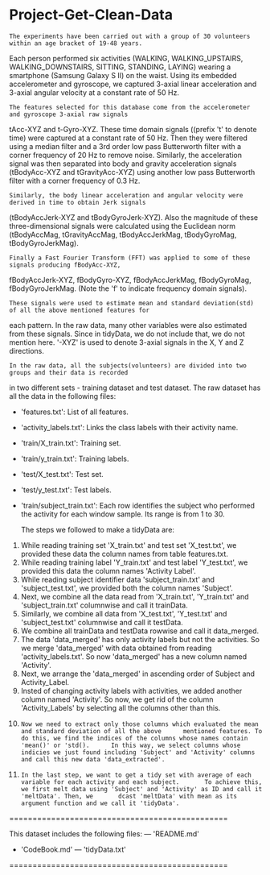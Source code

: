 # Project-Get-Clean-Data

	The experiments have been carried out with a group of 30 volunteers within an age bracket of 19-48 years. 
Each person performed six activities (WALKING, WALKING_UPSTAIRS, WALKING_DOWNSTAIRS, SITTING, STANDING, LAYING)
wearing a smartphone (Samsung Galaxy S II) on the waist. Using its embedded accelerometer and gyroscope, we 
captured 3-axial linear acceleration and 3-axial angular velocity at a constant rate of 50 Hz. 

	The features selected for this database come from the accelerometer and gyroscope 3-axial raw signals
tAcc-XYZ and t-Gyro-XYZ. These time domain signals ((prefix 't' to denote time) were captured at a constant rate 
of 50 Hz. Then they were filtered using a median filter and a 3rd order low pass Butterworth filter with a corner
frequency of 20 Hz to remove noise. Similarly, the acceleration signal was then separated into body and gravity 
acceleration signals (tBodyAcc-XYZ and tGravityAcc-XYZ) using another low pass Butterworth filter with a corner 
frequency of 0.3 Hz.

	Similarly, the body linear acceleration and angular velocity were derived in time to obtain Jerk signals
(tBodyAccJerk-XYZ and tBodyGyroJerk-XYZ). Also the magnitude of these three-dimensional signals were calculated
using the Euclidean norm (tBodyAccMag, tGravityAccMag, tBodyAccJerkMag, tBodyGyroMag, tBodyGyroJerkMag).

	Finally a Fast Fourier Transform (FFT) was applied to some of these signals producing fBodyAcc-XYZ,
fBodyAccJerk-XYZ, fBodyGyro-XYZ, fBodyAccJerkMag, fBodyGyroMag, fBodyGyroJerkMag. (Note the 'f' to indicate
frequency domain signals).
      
	These signals were used to estimate mean and standard deviation(std) of all the above mentioned features for
each pattern. In the raw data, many other variables were also estimated from these signals. Since in tidyData,
we do not include that, we do not mention here. '-XYZ' is used to denote 3-axial signals in the X, Y and Z
directions.

	In the raw data, all the subjects(volunteers) are divided into two groups and their data is recorded
in two different sets - training dataset and test dataset. The raw dataset has all the data in the following files:


- 'features.txt': List of all features.

- 'activity_labels.txt': Links the class labels with their activity name.

- 'train/X_train.txt': Training set.

- 'train/y_train.txt': Training labels. 

- 'test/X_test.txt': Test set.

- 'test/y_test.txt': Test labels.

- 'train/subject_train.txt': Each row identifies the subject who performed the activity for each window sample. Its range is from 1 to 30.
	
	The steps we followed to make a tidyData are:

1. 	While reading training set 'X_train.txt' and test set 'X_test.txt', we provided these data the column names 		from table features.txt.
2. 	While reading training label 'Y_train.txt' and test label 'Y_test.txt', we provided this data the column 		names 'Activity Label'.
3. 	While reading subject identifier data 'subject_train.txt' and 'subject_test.txt', we provided both the column 	names 'Subject'.
4. 	Next, we combine all the data read from 'X_train.txt', 'Y_train.txt' and 'subject_train.txt' columnwise and 		call it trainData.
5. 	Similarly, we combine all data from 'X_test.txt', 'Y_test.txt' and 'subject_test.txt' columnwise and call it 	testData.
6. 	We combine all trainData and testData rowwise and call it data_merged.
7. 	The data 'data_merged' has only activity labels but not the activities. So we merge 'data_merged' with data 		obtained from reading 'activity_labels.txt'. So now 'data_merged' has a new column named 'Activity'.
8. 	Next, we arrange the 'data_merged' in ascending order of Subject and Activity_Label.
9. 	Insted of changing activity labels with activities, we added another column named 'Activity'. So now, we get 	rid of the column 'Activity_Labels' by selecting all the columns other than this.
10. 	Now we need to extract only those columns which evaluated the mean and standard deviation of all the above		mentioned features. To do this, we find the indices of the columns whose names contain 'mean()' or 'std().		In this way, we select columns whose indicies we just found including 'Subject' and 'Activity' columns		and call this new data 'data_extracted'.
11. 	In the last step, we want to get a tidy set with average of each variable for each activity and each subject.		To achieve this, we first melt data using 'Subject' and 'Activity' as ID and call it 'meltData'. Then, we		dcast 'meltData' with mean as its argument function and we call it 'tidyData'.

      

===============================================

This dataset includes the following files:
— 'README.md'
- 'CodeBook.md'
— 'tidyData.txt'

===============================================





